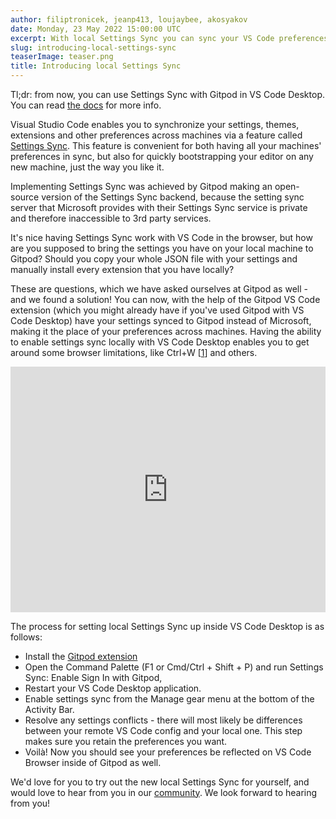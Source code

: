 ```yaml
---
author: filiptronicek, jeanp413, loujaybee, akosyakov
date: Monday, 23 May 2022 15:00:00 UTC
excerpt: With local Settings Sync you can sync your VS Code preferences from VS Code Browser to VS Code Desktop and vice versa.
slug: introducing-local-settings-sync
teaserImage: teaser.png
title: Introducing local Settings Sync
---
```


<script context="module">
  export const prerender = true;
</script>

Tl;dr: from now, you can use Settings Sync with Gitpod in VS Code Desktop. You can read [the docs](https://www.gitpod.io/docs/ides-and-editors/settings-sync#enabling-settings-sync-in-vs-code-desktop) for more info.

Visual Studio Code enables you to synchronize your settings, themes, extensions and other preferences across machines via a feature called [Settings Sync](https://code.visualstudio.com/docs/editor/settings-sync). This feature is convenient for both having all your machines' preferences in sync, but also for quickly bootstrapping your editor on any new machine, just the way you like it.

Implementing Settings Sync was achieved by Gitpod making an open-source version of the Settings Sync backend, because the setting sync server that Microsoft provides with their Settings Sync service is private and therefore inaccessible to 3rd party services.

It's nice having Settings Sync work with VS Code in the browser, but how are you supposed to bring the settings you have on your local machine to Gitpod? Should you copy your whole JSON file with your settings and manually install every extension that you have locally?

These are questions, which we have asked ourselves at Gitpod as well - and we found a solution! You can now, with the help of the Gitpod VS Code extension (which you might already have if you've used Gitpod with VS Code Desktop) have your settings synced to Gitpod instead of Microsoft, making it the place of your preferences across machines. Having the ability to enable settings sync locally with VS Code Desktop enables you to get around some browser limitations, like Ctrl+W [[1](https://github.com/gitpod-io/openvscode-server/discussions/322)] and others.

<div style="position: relative; padding-bottom: 77.92207792207792%; height: 0;"><iframe title="Gitpod Local Settings Sync guide" src="https://www.loom.com/embed/9a4b3cb32d134aa69f7eb1b39340ccf6" frameborder="0" webkitallowfullscreen mozallowfullscreen allowfullscreen style="position: absolute; top: 0; left: 0; width: 100%; height: 100%;"></iframe></div>

The process for setting local Settings Sync up inside VS Code Desktop is as follows:

- Install the [Gitpod extension](https://marketplace.visualstudio.com/items?itemName=gitpod.gitpod-desktop)
- Open the Command Palette (F1 or Cmd/Ctrl + Shift + P) and run Settings Sync: Enable Sign In with Gitpod,
- Restart your VS Code Desktop application.
- Enable settings sync from the Manage gear menu at the bottom of the Activity Bar.
- Resolve any settings conflicts - there will most likely be differences between your remote VS Code config and your local one. This step makes sure you retain the preferences you want.
- Voilà! Now you should see your preferences be reflected on VS Code Browser inside of Gitpod as well.

We'd love for you to try out the new local Settings Sync for yourself, and would love to hear from you in our [community](https://www.gitpod.io/community). We look forward to hearing from you!
